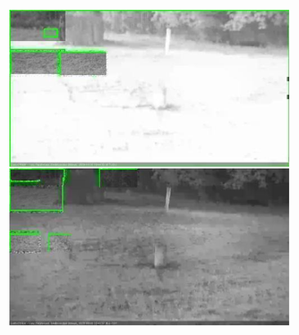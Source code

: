 ![20200920-183501-184506](in2/20200920/20200920-183501-184506_0_.jpg)
![20200920-184513-185518](in2/20200920/20200920-184513-185518_0_.jpg)
